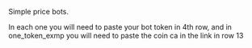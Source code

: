 Simple price bots.

In each one you will need to paste your bot token in 4th row, and in one_token_exmp you will need to paste the coin ca in the link in row 13
